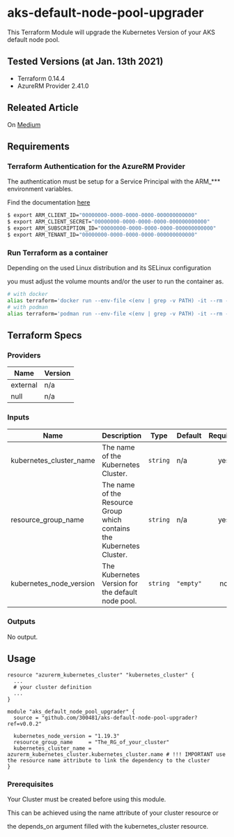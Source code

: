 # aks-default-node-pool-upgrader

This Terraform Module will upgrade the Kubernetes Version of your AKS default node pool.

## Tested Versions (at Jan. 13th 2021)

* Terraform 0.14.4
* AzureRM Provider 2.41.0

## Releated Article

On [Medium](https://dennis-riemenschneider.medium.com/how-to-upgrade-the-kubernetes-version-of-your-aks-default-node-pool-with-terraform-b7311d76041b)

## Requirements

### Terraform Authentication for the AzureRM Provider

The authentication must be setup for a Service Principal with the ARM_*** environment variables.

Find the documentation [here](https://registry.terraform.io/providers/hashicorp/azurerm/latest/docs/guides/service_principal_client_secret)

```bash
$ export ARM_CLIENT_ID="00000000-0000-0000-0000-000000000000"
$ export ARM_CLIENT_SECRET="00000000-0000-0000-0000-000000000000"
$ export ARM_SUBSCRIPTION_ID="00000000-0000-0000-0000-000000000000"
$ export ARM_TENANT_ID="00000000-0000-0000-0000-000000000000"
```

### Run Terraform as a container

Depending on the used Linux distribution and its SELinux configuration

you must adjust the volume mounts and/or the user to run the container as.

```bash
# with docker
alias terraform='docker run --env-file <(env | grep -v PATH) -it --rm -v $PWD:$PWD:rw,Z -w $PWD hashicorp/terraform:0.14.4'
# with podman
alias terraform='podman run --env-file <(env | grep -v PATH) -it --rm -v $PWD:$PWD:rw,Z -w $PWD hashicorp/terraform:0.14.4'
```

## Terraform Specs

### Providers

| Name | Version |
|------|---------|
| external | n/a |
| null | n/a |

### Inputs

| Name | Description | Type | Default | Required |
|------|-------------|------|---------|:--------:|
| kubernetes\_cluster\_name | The name of the Kubernetes Cluster. | `string` | n/a | yes |
| resource\_group\_name | The name of the Resource Group which contains the Kubernetes Cluster. | `string` | n/a | yes |
| kubernetes\_node\_version | The Kubernetes Version for the default node pool. | `string` | `"empty"` | no |

### Outputs

No output.

## Usage

```
resource "azurerm_kubernetes_cluster" "kubernetes_cluster" {
  ...
  # your cluster definition
  ...
}

module "aks_default_node_pool_upgrader" {
  source = "github.com/300481/aks-default-node-pool-upgrader?ref=v0.0.2"

  kubernetes_node_version = "1.19.3"
  resource_group_name     = "The_RG_of_your_cluster"
  kubernetes_cluster_name = azurerm_kubernetes_cluster.kubernetes_cluster.name # !!! IMPORTANT use the resource name attribute to link the dependency to the cluster
}
```

### Prerequisites

Your Cluster must be created before using this module.

This can be achieved using the name attribute of your cluster resource or

the depends_on argument filled with the kubernetes_cluster resource.
